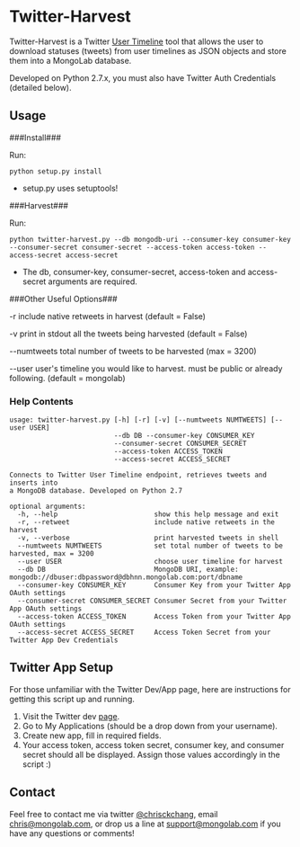 Twitter-Harvest
====================

Twitter-Harvest is a Twitter [User Timeline](https://dev.twitter.com/docs/api/1.1/get/statuses/user_timeline) tool that allows the user to download statuses (tweets) from user timelines as JSON objects and store them into a MongoLab database.  

Developed on Python 2.7.x, you must also have Twitter Auth Credentials (detailed below).


Usage
---------

###Install###

Run:

    python setup.py install
    
* setup.py uses setuptools!

###Harvest###

Run:

    python twitter-harvest.py --db mongodb-uri --consumer-key consumer-key --consumer-secret consumer-secret --access-token access-token --access-secret access-secret
    
* The db, consumer-key, consumer-secret, access-token and access-secret arguments are required.

###Other Useful Options###

-r          include native retweets in harvest (default = False)

-v          print in stdout all the tweets being harvested (default = False)

--numtweets total number of tweets to be harvested (max = 3200)

--user      user's timeline you would like to harvest. must be public or already following. (default = mongolab)

### Help Contents ###
```
usage: twitter-harvest.py [-h] [-r] [-v] [--numtweets NUMTWEETS] [--user USER]
                          --db DB --consumer-key CONSUMER_KEY
                          --consumer-secret CONSUMER_SECRET 
                          --access-token ACCESS_TOKEN 
                          --access-secret ACCESS_SECRET

Connects to Twitter User Timeline endpoint, retrieves tweets and inserts into
a MongoDB database. Developed on Python 2.7

optional arguments:
  -h, --help                        show this help message and exit
  -r, --retweet                     include native retweets in the harvest
  -v, --verbose                     print harvested tweets in shell
  --numtweets NUMTWEETS             set total number of tweets to be harvested, max = 3200
  --user USER                       choose user timeline for harvest
  --db DB                           MongoDB URI, example: mongodb://dbuser:dbpassword@dbhnn.mongolab.com:port/dbname
  --consumer-key CONSUMER_KEY       Consumer Key from your Twitter App OAuth settings
  --consumer-secret CONSUMER_SECRET Consumer Secret from your Twitter App OAuth settings
  --access-token ACCESS_TOKEN       Access Token from your Twitter App OAuth settings
  --access-secret ACCESS_SECRET     Access Token Secret from your Twitter App Dev Credentials
```

Twitter App Setup
-----------------

For those unfamiliar with the Twitter Dev/App page, here are instructions for getting this script up and running.

1. Visit the Twitter dev [page](https://dev.twitter.com/).
2. Go to My Applications (should be a drop down from your username).
3. Create new app, fill in required fields.
4. Your access token, access token secret, consumer key, and consumer secret should all be displayed. Assign those values accordingly in the script :)


Contact
-------

Feel free to contact me via twitter [@chrisckchang](https://twitter.com/chrisckchang), email <chris@mongolab.com>, or drop us a line at support@mongolab.com if you have any questions or comments!
